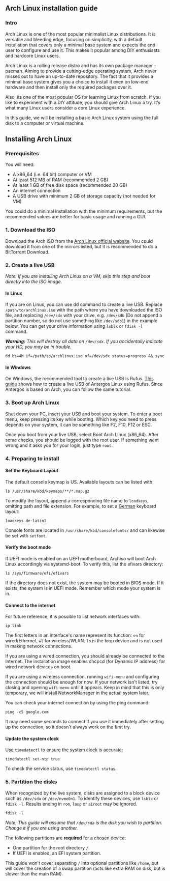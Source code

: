 ## Arch Linux installation guide

### Intro

Arch Linux is one of the most popular minimalist Linux distributions. It is versatile and bleeding edge, focusing on simplicity, with a default installation that covers only a minimal base system and expects the end user to configure and use it. This makes it popular among DIY enthusiasts and hardcore Linux users.

Arch Linux is a rolling release distro and has its own package manager - pacman. Aiming to provide a cutting-edge operating system, Arch never misses out to have an up-to-date repository. The fact that it provides a minimal base system gives you a choice to install it even on low-end hardware and then install only the required packages over it.

Also, its one of the most popular OS for learning Linux from scratch. If you like to experiment with a DIY attitude, you should give Arch Linux a try. It’s what many Linux users consider a core Linux experience.

In this guide, we will be installing a basic Arch Linux system using the full disk to a computer or virtual machine.

## Installing Arch Linux

### Prerequisites

You will need:

* A x86_64 (i.e. 64 bit) computer or VM
* At least 512 MB of RAM (recommended 2 GB)
* At least 1 GB of free disk space (recommended 20 GB)
* An internet connection
* A USB drive with minimum 2 GB of storage capacity (not needed for VM)

You could do a minimal installation with the minimum requirements, but the recommended values are better for basic usage and running a GUI.

### 1. Download the ISO

Download the Arch ISO from the [Arch Linux official website](https://www.archlinux.org/download/). You could download it from one of the mirrors listed, but it is recommended to do a BitTorrent Download.

### 2. Create a live USB

_Note: If you are installing Arch Linux on a VM, skip this step and boot directly into the ISO image._

#### In Linux

If you are on Linux, you can use dd command to create a live USB. Replace `/path/to/archlinux.iso` with the path where you have downloaded the ISO file, and replacing `/dev/sdx` with your drive, e.g. `/dev/sdb` (Do not append a partition number, so do not use something like `/dev/sdb1`) in the example below. You can get your drive information using `lsblk` or `fdisk -l` command.

_**Warning:** This will destroy all data on `/dev/sdx`. If you accidentally indicate your HD, you may be in trouble._

```
dd bs=4M if=/path/to/archlinux.iso of=/dev/sdx status=progress && sync
```

#### In Windows

On Windows, the recommended tool to create a live USB is Rufus. [This guide](https://itsfoss.com/live-usb-antergos/) shows how to create a live USB of Antergos Linux using Rufus. Since Antergos is based on Arch, you can follow the same tutorial.

### 3. Boot up Arch Linux

Shut down your PC, insert your USB and boot your system. To enter a boot menu, keep pressing its key while booting. Which key you need to press depends on your system, it can be something like F2, F10, F12 or ESC.

Once you boot from your live USB, select Boot Arch Linux (x86_64). After some checks, you should be logged with the root user. If something went wrong and it asks you for your login, just type `root`.

### 4. Preparing to install

#### Set the Keyboard Layout

The default console keymap is US. Available layouts can be listed with:

```
ls /usr/share/kbd/keymaps/**/*.map.gz
```

To modify the layout, append a corresponding file name to `loadkeys`, omitting path and file extension. For example, to set a [German](https://en.wikipedia.org/wiki/File:KB_Germany.svg) keyboard layout:

```
loadkeys de-latin1
```

Console fonts are located in `/usr/share/kbd/consolefonts/` and can likewise be set with `setfont`.

#### Verify the boot mode

If UEFI mode is enabled on an UEFI motherboard, Archiso will boot Arch Linux accordingly via systemd-boot. To verify this, list the efivars directory:

```
ls /sys/firmware/efi/efivars
```

If the directory does not exist, the system may be booted in BIOS mode. If it exists, the system is in UEFI mode. Remember which mode your system is in.

#### Connect to the internet

For future reference, it is possible to list network interfaces with:

```
ip link
```

The first letters in an interface's name represent its function: `en` for wired/Ethernet, `wl` for wireless/WLAN. `lo` is the loop device and is not used in making network connections.

If you are using a wired connection, you should already be connected to the Internet. The installation image enables dhcpcd (for Dynamic IP address) for wired network devices on boot.

If you are using a wireless connection, running `wifi-menu` and configuring the connection should be enough for now. If your network isn't listed, try closing and opening `wifi-menu` until it appears. Keep in mind that this is only temporary, we will install NetworkManager in the actual system later.

You can check your internet connection by using the ping command:

```
ping -c5 google.com
```

It may need some seconds to connect if you use it immediately after setting up the connection, so it doesn't always work on the first try.

#### Update the system clock

Use `timedatectl` to ensure the system clock is accurate:

```
timedatectl set-ntp true
```

To check the service status, use `timedatectl status`.

### 5. Partition the disks

When recognized by the live system, disks are assigned to a block device such as `/dev/sda` or `/dev/nvme0n1`. To identify these devices, use `lsblk` or `fdisk -l`. Results ending in `rom`, `loop` or `airoot` may be ignored.

```
fdisk -l
```
_Note: This guide will assume that `/dev/sda` is the disk you wish to partition. Change it if you are using another._

The following partitions are **required** for a chosen device:

* One partition for the root directory `/`.
* If UEFI is enabled, an EFI system partition.

This guide won't cover separating `/` into optional partitions like `/home`, but will cover the creation of a swap partition (acts like extra RAM on disk, but is slower than the main RAM).
